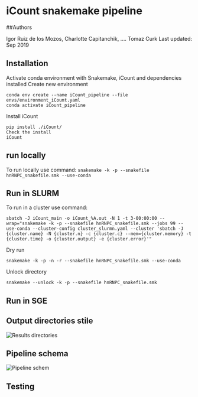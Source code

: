# iCount snakemake pipeline

##Authors 

Igor Ruiz de los Mozos, Charlotte Capitanchik, .... Tomaz Curk
Last updated: Sep 2019


## Installation

Activate conda environment with Snakemake, iCount and dependencies installed
Create new environment
```
conda env create --name iCount_pipeline --file envs/environment_iCount.yaml
conda activate iCount_pipeline
```

Install iCount 
```
pip install ./iCount/
Check the install
iCount
```

## run locally
To run locally use command:
```snakemake -k -p --snakefile hnRNPC_snakefile.smk --use-conda ```

## Run in SLURM

To run in a cluster use command:
```
sbatch -J iCount_main -o iCount_%A.out -N 1 -t 3-00:00:00 --wrap="snakemake -k -p --snakefile hnRNPC_snakefile.smk --jobs 99 --use-conda --cluster-config cluster_slurmn.yaml --cluster 'sbatch -J {cluster.name} -N {cluster.n} -c {cluster.c} --mem={cluster.memory} -t {cluster.time} -o {cluster.output} -e {cluster.error}'"
```

Dry run
```
snakemake -k -p -n -r --snakefile hnRNPC_snakefile.smk --use-conda
```
Unlock directory
```
snakemake --unlock -k -p --snakefile hnRNPC_snakefile.smk
```

## Run in SGE

## Output directories stile

![Results directories](tree_output.png)

## Pipeline schema

![Pipeline schem](dag.png)

## Testing

